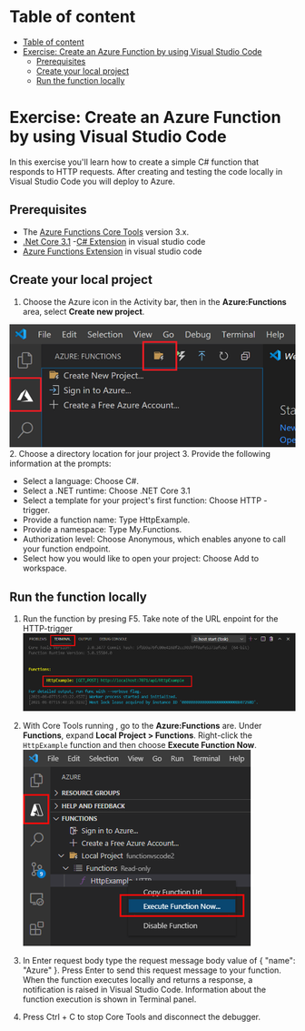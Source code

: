 # Table of content
- [Table of content](#table-of-content)
- [Exercise: Create an Azure Function by using Visual Studio Code](#exercise-create-an-azure-function-by-using-visual-studio-code)
  - [Prerequisites](#prerequisites)
  - [Create your local project](#create-your-local-project)
  - [Run the function locally](#run-the-function-locally)
# Exercise: Create an Azure Function by using Visual Studio Code
In this exercise you'll learn how to create a simple C# function that responds to HTTP requests. After creating and testing the code locally in Visual Studio Code you will deploy to Azure.

## Prerequisites
- The [Azure Functions Core Tools](https://docs.microsoft.com/en-us/azure/azure-functions/functions-run-local?tabs=v4%2Cwindows%2Ccsharp%2Cportal%2Cbash%2Ckeda#install-the-azure-functions-core-tools) version 3.x.
- [.Net Core 3.1](https://dotnet.microsoft.com/en-us/download/dotnet/3.1)
-[C# Extension](https://marketplace.visualstudio.com/items?itemName=ms-dotnettools.csharp) in visual studio code
- [Azure Functions Extension](https://marketplace.visualstudio.com/items?itemName=ms-azuretools.vscode-azurefunctions) in visual studio code

## Create your local project
1. Choose the Azure icon in the Activity bar, then in the **Azure:Functions** area, select **Create new project**.

![create project](Resources/create-function.png)\
2. Choose a directory location for jour project
3. Provide the following information at the prompts:

- Select a language: Choose C#.
- Select a .NET runtime: Choose .NET Core 3.1
- Select a template for your project's first function: Choose HTTP - trigger.
- Provide a function name: Type HttpExample.
- Provide a namespace: Type My.Functions.
- Authorization level: Choose Anonymous, which enables anyone to call your function endpoint.
- Select how you would like to open your project: Choose Add to workspace.

## Run the function locally
1. Run the function by presing F5. Take note of the URL enpoint for the HTTP-trigger 
![HttpExample url](Resources/run-function-local.png)

2. With Core Tools running , go to the **Azure:Functions** are. Under **Functions**, expand **Local Project > Functions**. Right-click the `HttpExample` function and then choose **Execute Function Now**.
![Execute](Resources/execute-function.png)
3. In Enter request body type the request message body value of { "name": "Azure" }. Press Enter to send this request message to your function. When the function executes locally and returns a response, a notification is raised in Visual Studio Code. Information about the function execution is shown in Terminal panel.

4. Press Ctrl + C to stop Core Tools and disconnect the debugger.

